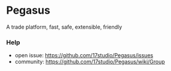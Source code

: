 # Pegasus

A trade platform, fast, safe, extensible, friendly

### Help

- open issue: https://github.com/17studio/Pegasus/issues
- community: https://github.com/17studio/Pegasus/wiki/Group
